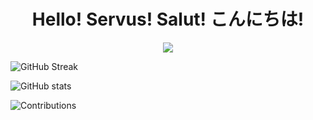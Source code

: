 <h1 align="center"> Hello! Servus! Salut! こんにちは!</h1>

<p align="center"><img src="[https://github.com/aagarwal1012/Animated-Text-Kit/blob/master/display/cover.gif?raw=true](https://giphy.com/gifs/kawaii-kitty-cat-paws-3kRa3yvntxlFm)"/></p>

![GitHub Streak](https://streak-stats.demolab.com/?user=mrsstrl)    

![GitHub stats](https://github-readme-stats.vercel.app/api?username=mrsstrl&show_icons=true&theme=ambient_gradient)

![Contributions](https://ssr-contributions-svg.vercel.app/_/mrsstrl?chart=3dbar&gap=0.6&scale=2&gradient=true&flatten=1&animation=wave&animation_duration=3&animation_delay=0.03&animation_amplitude=24&animation_frequency=0.1&animation_wave_center=19_3&format=svg&weeks=40)
